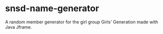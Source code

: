 # snsd-name-generator
A random member generator for the girl group Girls' Generation made with Java Jframe.
